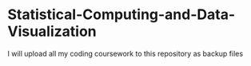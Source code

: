 # Statistical-Computing-and-Data-Visualization

I will upload all my coding coursework to this repository as backup files 
